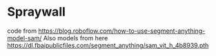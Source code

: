 # Spraywall

code from https://blog.roboflow.com/how-to-use-segment-anything-model-sam/
Also models from here https://dl.fbaipublicfiles.com/segment_anything/sam_vit_h_4b8939.pth
